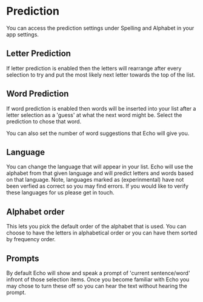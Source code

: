 # Prediction

You can access the prediction settings under Spelling and Alphabet in your app settings.

## Letter Prediction

If letter prediction is enabled then the letters will rearrange after every selection to try and put the most likely next letter towards the top of the list.

## Word Prediction

If word prediction is enabled then words will be inserted into your list after a letter selection as a 'guess' at what the next word might be. Select the prediction to chose that word.

You can also set the number of word suggestions that Echo will give you.

## Language

You can change the language that will appear in your list. Echo will use the alphabet from that given language and will predict letters and words based on that language. Note, languages marked as (experinmental) have not been verfied as correct so you may find errors. If you would like to verify these languages for us please get in touch.

## Alphabet order

This lets you pick the default order of the alphabet that is used. You can choose to have the letters in alphabetical order or you can have them sorted by frequency order.

## Prompts

By default Echo will show and speak a prompt of 'current sentence/word' infront of those selection items. Once you become familiar with Echo you may chose to turn these off so you can hear the text without hearing the prompt.
